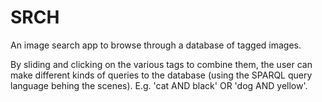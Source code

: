 # SRCH

An image search app to browse through a database of tagged images. 

By sliding and clicking on the various tags to combine them, the user can make different 
kinds of queries to the database (using the SPARQL query language behing the scenes). 
E.g. 'cat AND black' OR 'dog AND yellow'.